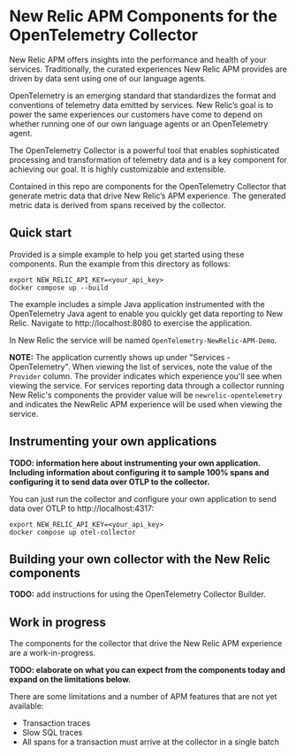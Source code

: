 # New Relic APM Components for the OpenTelemetry Collector

New Relic APM offers insights into the performance and health of your services.
Traditionally, the curated experiences New Relic APM provides are driven by
data sent using one of our language agents.

OpenTelemetry is an emerging standard that standardizes the format and
conventions of telemetry data emitted by services. New Relic’s goal is to power
the same experiences our customers have come to depend on whether running one
of our own language agents or an OpenTelemetry agent.

The OpenTelemetry Collector is a powerful tool that enables sophisticated
processing and transformation of telemetry data and is a key component for
achieving our goal. It is highly customizable and extensible.

Contained in this repo are components for the OpenTelemetry Collector that
generate metric data that drive New Relic’s APM experience. The generated
metric data is derived from spans received by the collector.

## Quick start

Provided is a simple example to help you get started using these components.
Run the example from this directory as follows:

```shell
export NEW_RELIC_API_KEY=<your_api_key>
docker compose up --build
```

The example includes a simple Java application instrumented with the
OpenTelemetry Java agent to enable you quickly get data reporting to New Relic.
Navigate to http://localhost:8080 to exercise the application.

In New Relic the service will be named `OpenTelemetry-NewRelic-APM-Demo`.

**NOTE:** The application currently shows up under "Services - OpenTelemetry".
When viewing the list of services, note the value of the `Provider` column. The
provider indicates which experience you'll see when viewing the service. For
services reporting data through a collector running New Relic's components the
provider value will be `newrelic-opentelemetry` and indicates the NewRelic APM
experience will be used when viewing the service.

## Instrumenting your own applications

**TODO: information here about instrumenting your own application. Including information
about configuring it to sample 100% spans and configuring it to send data over OTLP to
the collector.**

You can just run the collector and configure your own application to send data
over OTLP to http://localhost:4317:

```shell
export NEW_RELIC_API_KEY=<your_api_key>
docker compose up otel-collector
```

## Building your own collector with the New Relic components

**TODO:** add instructions for using the OpenTelemetry Collector Builder.

## Work in progress

The components for the collector that drive the New Relic APM experience are a
work-in-progress. 

**TODO: elaborate on what you can expect from the components today and expand on
the limitations below.**

There are some limitations and a number of APM features that
are not yet available:

* Transaction traces
* Slow SQL traces
* All spans for a transaction must arrive at the collector in a single batch
